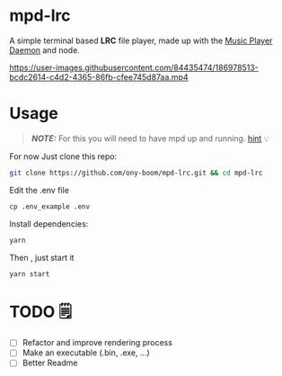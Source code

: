 # mpd-lrc

A simple terminal based **LRC** file player, made up with the [Music Player Daemon](https://www.musicpd.org/) and node.

https://user-images.githubusercontent.com/84435474/186978513-bcdc2614-c4d2-4365-86fb-cfee745d87aa.mp4


# Usage

> **_NOTE:_**  For this you will need to have mpd up and running.
> [hint](https://wiki.archlinux.org/title/Music_Player_Daemon) 💡

For now Just clone this repo:
```bash
git clone https://github.com/ony-boom/mpd-lrc.git && cd mpd-lrc
```
Edit the .env file
```bash
cp .env_example .env
```

Install dependencies:
```bash
yarn
```
Then , just start it
```bash
yarn start
```

# TODO 🗒️
- [ ] Refactor and improve rendering process
- [ ] Make an executable (.bin, .exe, ...)
- [ ] Better Readme
